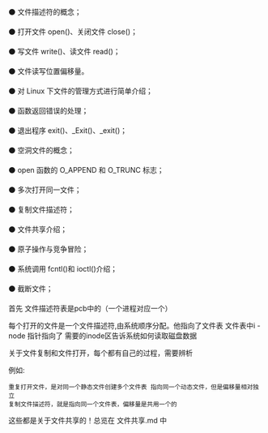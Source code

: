 ⚫ 文件描述符的概念；

⚫ 打开文件 open()、关闭文件 close()；

⚫ 写文件 write()、读文件 read()；

⚫ 文件读写位置偏移量。

⚫ 对 Linux 下文件的管理方式进行简单介绍；

⚫ 函数返回错误的处理；

⚫ 退出程序 exit()、\_Exit()、\_exit()；

⚫ 空洞文件的概念；

⚫ open 函数的 O\_APPEND 和 O\_TRUNC 标志；

⚫ 多次打开同一文件；

⚫ 复制文件描述符；

⚫ 文件共享介绍；

⚫ 原子操作与竞争冒险；

⚫ 系统调用 fcntl()和 ioctl()介绍；

⚫ 截断文件；

首先 文件描述符表是pcb中的（一个进程对应一个）

每个打开的文件是一个文件描述符,由系统顺序分配。他指向了文件表  文件表中i - node 指针指向了 需要的inode区告诉系统如何读取磁盘数据

关于文件复制和文件打开，每个都有自己的过程，需要辨析

例如:

```
重复打开文件，是对同一个静态文件创建多个文件表 指向同一个动态文件，但是偏移量相对独立
复制文件描述符，就是指向同一个文件表，偏移量是共用一个的
```

这些都是关于文件共享的！总览在 文件共享.md 中
